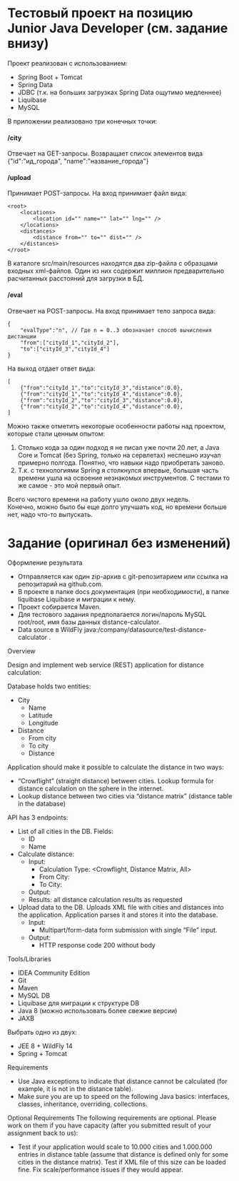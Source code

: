 # Тестовый проект на позицию Junior Java Developer (см. задание внизу)

Проект реализован с использованием:<br/>
- Spring Boot + Tomcat
- Spring Data
- JDBC (т.к. на больших загрузках Spring Data ощутимо медленнее)
- Liquibase
- MySQL

В приложении реализовано три конечных точки:

#### /city  
Отвечает на GET-запросы. Возвращает список элементов вида {"id":"ид_города", "name":"название_города"}

#### /upload  
Принимает POST-запросы. На вход принимает файл вида:

    <root>
        <locations>
            <location id="" name="" lat="" lng="" />
        </locations>
        <distances>
            <distance from="" to="" dist="" />
        </distances>
    </root>

В каталоге src/main/resources находятся два zip-файла c образцами входных xml-файлов. Один из них содержит миллион предварительно расчитанных расстояний для загрузки в БД.

#### /eval
Отвечает на POST-запросы. На вход принимает тело запроса вида:
    
    {
        "evalType":"n", // Где n = 0..3 обозначает способ вычисления дистанции
        "from":["cityId_1","cityId_2"],
        "to":["cityId_3","cityId_4"]
    }
    
На выход отдает ответ вида:

    [
        {"from":"cityId_1","to":"cityId_3","distance":0.0},
        {"from":"cityId_1","to":"cityId_4","distance":0.0},
        {"from":"cityId_2","to":"cityId_3","distance":0.0},
        {"from":"cityId_2","to":"cityId_4","distance":0.0},
    ]


Можно также отметить некоторые особенности работы над проектом, которые стали ценным опытом:
1.  Столько кода за один подход я не писал уже почти 20 лет,
    а Java Core и Tomcat (без Spring, только на сервлетах) неспешно изучал примерно полгода.
    Понятно, что навыки надо приобретать заново.
2.  Т.к. с технологиями Spring я столкнулся впервые,
    большая часть времени ушла на освоение незнакомых инструментов.
    С тестами то же самое - это мой первый опыт.  

Всего чистого времени на работу ушло около двух недель.  
Конечно, можно было бы еще долго улучшать код, но времени больше нет, надо что-то выпускать.


# Задание (оригинал без изменений)

Оформление результата
- Отправляется как один zip-архив с git-репозитарием или ссылка на репозитарий на github.com.
- В проекте в папке docs документация (при необходимости), в папке liquibase Liquibase и миграции к нему.
- Проект собирается Maven.
- Для тестового задания предполагается логин/пароль MySQL root/root, имя базы данных distance-calculator.
- Data source в WildFly java:/company/datasource/test-distance-calculator .

Overview

Design and implement web service (REST) application for distance calculation:

Database holds two entities:
- City
    - Name
    - Latitude
    - Longitude
- Distance
    - From city
    - To city
    - Distance

Application should make it possible to calculate the distance in two ways:
- “Crowflight” (straight distance) between cities. Lookup formula for distance calculation on the sphere in the internet.
- Lookup distance between two cities via “distance matrix” (distance table in the database)

API has 3 endpoints:
- List of all cities in the DB. Fields:
    - ID
    - Name
- Calculate distance:
    - Input:
        - Calculation Type: <Crowflight, Distance Matrix, All>
        - From City: <List of cities>
        - To City: <List of Cities>
    - Output:
    - Results: all distance calculation results as requested
- Upload data to the DB. Uploads XML file with cities and distances into the application. Application parses it and stores it into the database.
    - Input:
        - Multipart/form-data form submission with single “File” input.
    - Output:
        - HTTP response code 200 without body

Tools/Libraries
- IDEA Community Edition
- Git
- Maven
- MySQL DB
- Liquibase для миграции к структуре DB
- Java 8 (можно использовать более свежие версии)
- JAXB

Выбрать одно из двух:
- JEE 8 + WildFly 14
- Spring + Tomcat

Requirements
- Use Java exceptions to indicate that distance cannot be calculated (for example, it is not in the distance table).
- Make sure you are up to speed on the following Java basics: interfaces, classes, inheritance, overriding, collections.

Optional Requirements
The following requirements are optional. Please work on them if you have capacity (after you submitted result of your assignment back to us):
- Test if your application would scale to 10.000 cities and 1.000.000 entries in distance table (assume that distance is defined only for some cities in the distance matrix). Test if XML file of this size can be loaded fine. Fix scale/performance issues if they would appear. 

